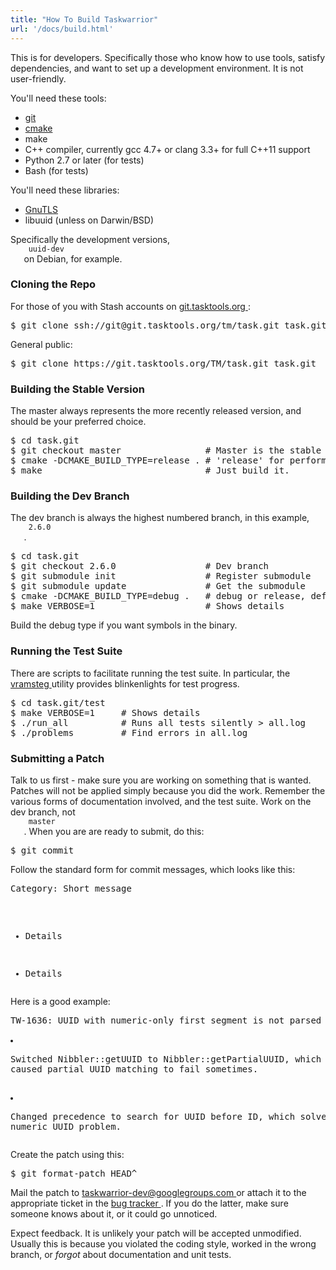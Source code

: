 ```yaml
---
title: "How To Build Taskwarrior"
url: '/docs/build.html'
---
```

<div class="col-md-10 main">
 <div class="row">
  <a name="how">
  </a>
  <p>
   This is for developers. Specifically those who know how to use
              tools, satisfy dependencies, and want to set up a development
              environment. It is not user-friendly.
  </p>
  <p>
   You'll need these tools:
   <ul>
    <li>
     <a href="http://git-scm.com/">
      git
     </a>
    </li>
    <li>
     <a href="http://cmake.org">
      cmake
     </a>
    </li>
    <li>
     make
    </li>
    <li>
     C++ compiler, currently gcc 4.7+ or clang 3.3+ for full C++11 support
    </li>
    <li>
     Python 2.7 or later (for tests)
    </li>
    <li>
     Bash (for tests)
    </li>
   </ul>
  </p>
  <p>
   You'll need these libraries:
   <ul>
    <li>
     <a href="http://www.gnutls.org/">
      GnuTLS
     </a>
    </li>
    <li>
     libuuid (unless on Darwin/BSD)
    </li>
   </ul>
   Specifically the development versions,
   <code>
    uuid-dev
   </code>
   on Debian, for example.
  </p>
  <a name="clone">
  </a>
  <h3>
   Cloning the Repo
  </h3>
  <p>
   For those of you with Stash accounts on
   <a href="https://git.tasktools.org">
    git.tasktools.org
   </a>
   :
  </p>
  <pre>$ git clone ssh://git@git.tasktools.org/tm/task.git task.git</pre>
  <p>
   General public:
  </p>
  <pre>$ git clone https://git.tasktools.org/TM/task.git task.git</pre>
  <a name="stable">
  </a>
  <h3>
   Building the Stable Version
  </h3>
  <p>
   The master always represents the more recently released version,
              and should be your preferred choice.
  </p>
  <pre>$ cd task.git
$ git checkout master                # Master is the stable branch.
$ cmake -DCMAKE_BUILD_TYPE=release . # 'release' for performance.
$ make                               # Just build it.</pre>
  <a name="build">
  </a>
  <h3>
   Building the Dev Branch
  </h3>
  <p>
   The dev branch is always the highest numbered branch, in this
              example,
   <code>
    2.6.0
   </code>
   .
  </p>
  <pre>$ cd task.git
$ git checkout 2.6.0                 # Dev branch
$ git submodule init                 # Register submodule
$ git submodule update               # Get the submodule
$ cmake -DCMAKE_BUILD_TYPE=debug .   # debug or release, default: neither
$ make VERBOSE=1                     # Shows details</pre>
  <p>
   Build the debug type if you want symbols in the binary.
  </p>
  <a name="tests">
  </a>
  <h3>
   Running the Test Suite
  </h3>
  <p>
   There are scripts to facilitate running the test suite. In
              particular, the
   <a href="http://tasktools.org/projects/vramsteg.html">
    vramsteg
   </a>
   utility provides blinkenlights for test progress.
  </p>
  <pre>$ cd task.git/test
$ make VERBOSE=1     # Shows details
$ ./run_all          # Runs all tests silently &gt; all.log
$ ./problems         # Find errors in all.log</pre>
  <a name="patch">
  </a>
  <h3>
   Submitting a Patch
  </h3>
  <p>
   Talk to us first - make sure you are working on something that is
              wanted. Patches will not be applied simply because you did the work.
              Remember the various forms of documentation involved, and the test
              suite. Work on the dev branch, not
   <code>
    master
   </code>
   . When you
              are are ready to submit, do this:
  </p>
  <pre>$ git commit</pre>
  <p>
   Follow the standard form for commit messages, which looks like this:
  </p>
  <pre>Category: Short message

- Details
- Details</pre>
  <p>
   Here is a good example:
  </p>
  <pre>TW-1636: UUID with numeric-only first segment is not parsed properly

- Switched Nibbler::getUUID to Nibbler::getPartialUUID, which caused partial
  UUID matching to fail sometimes.
- Changed precedence to search for UUID before ID, which solves the numeric
  UUID problem.</pre>
  <p>
   Create the patch using this:
  </p>
  <pre>$ git format-patch HEAD^</pre>
  <p>
   Mail the patch to
   <a href="mailto:taskwarrior-dev@googlegroups.com">
    taskwarrior-dev@googlegroups.com
   </a>
   or attach it to the appropriate ticket in the
   <a href="https://bug.tasktools.org">
    bug tracker
   </a>
   .
              If you do the latter, make sure someone knows about it, or it
              could go unnoticed.
  </p>
  <p>
   Expect feedback. It is unlikely your patch will be accepted
              unmodified. Usually this is because you violated the coding
              style, worked in the wrong branch, or
   <em>
    forgot
   </em>
   about
              documentation and unit tests.
  </p>
  <br/>
  <br/>
  <br/>
 </div>
</div>

